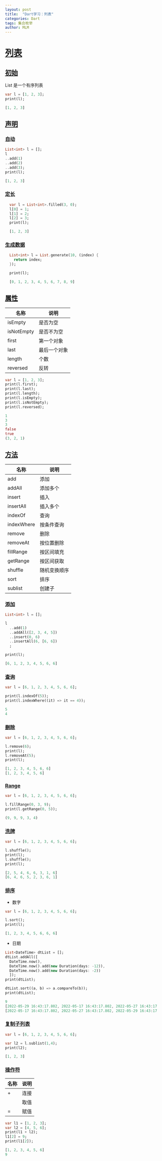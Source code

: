```yaml
---
layout: post
title:  "Dart学习：列表"
categories: Dart
tags: 集合枚举
author: MLM
---
```

# [列表](https://ducafecat.com/course/dart-learn/dart-07-list#%E5%88%97%E8%A1%A8)

## [初始](https://ducafecat.com/course/dart-learn/dart-07-list#%E5%88%9D%E5%A7%8B)

List 是一个有序列表

```dart
var l = [1, 2, 3];
print(l);

[1, 2, 3]
```

## [声明](https://ducafecat.com/course/dart-learn/dart-07-list#%E5%A3%B0%E6%98%8E)

### [自动](https://ducafecat.com/course/dart-learn/dart-07-list#%E8%87%AA%E5%8A%A8)

```dart
List<int> l = [];
l
..add(1)
..add(2)
..add(3);
print(l);

[1, 2, 3]
```

### [定长](https://ducafecat.com/course/dart-learn/dart-07-list#%E5%AE%9A%E9%95%BF)

```dart
  var l = List<int>.filled(3, 0);
  l[0] = 1;
  l[1] = 2;
  l[2] = 3;
  print(l);

  [1, 2, 3]
```

### [生成数据](https://ducafecat.com/course/dart-learn/dart-07-list#%E7%94%9F%E6%88%90%E6%95%B0%E6%8D%AE)

```dart
  List<int> l = List.generate(10, (index) {
    return index;
  });

  print(l);

  [0, 1, 2, 3, 4, 5, 6, 7, 8, 9]
```

## [属性](https://ducafecat.com/course/dart-learn/dart-07-list#%E5%B1%9E%E6%80%A7)


| 名称       | 说明         |
| ---------- | ------------ |
| isEmpty    | 是否为空     |
| isNotEmpty | 是否不为空   |
| first      | 第一个对象   |
| last       | 最后一个对象 |
| length     | 个数         |
| reversed   | 反转         |

```dart
var l = [1, 2, 3];
print(l.first);
print(l.last);
print(l.length);
print(l.isEmpty);
print(l.isNotEmpty);
print(l.reversed);

1
3
3
false
true
(3, 2, 1)
```

## [方法](https://ducafecat.com/course/dart-learn/dart-07-list#%E6%96%B9%E6%B3%95)


| 名称       | 说明         |
| ---------- | ------------ |
| add        | 添加         |
| addAll     | 添加多个     |
| insert     | 插入         |
| insertAll  | 插入多个     |
| indexOf    | 查询         |
| indexWhere | 按条件查询   |
| remove     | 删除         |
| removeAt   | 按位置删除   |
| fillRange  | 按区间填充   |
| getRange   | 按区间获取   |
| shuffle    | 随机变换顺序 |
| sort       | 排序         |
| sublist    | 创建子       |

### [添加](https://ducafecat.com/course/dart-learn/dart-07-list#%E6%B7%BB%E5%8A%A0)

```dart
List<int> l = [];

l
  ..add(1)
  ..addAll([2, 3, 4, 5])
  ..insert(0, 6)
  ..insertAll(6, [6, 6])
  ;

print(l);

[6, 1, 2, 3, 4, 5, 6, 6]
```

### [查询](https://ducafecat.com/course/dart-learn/dart-07-list#%E6%9F%A5%E8%AF%A2)

```dart
var l = [6, 1, 2, 3, 4, 5, 6, 6];

print(l.indexOf(5));
print(l.indexWhere((it) => it == 4));

5
4
```

### [删除](https://ducafecat.com/course/dart-learn/dart-07-list#%E5%88%A0%E9%99%A4)

```dart
var l = [6, 1, 2, 3, 4, 5, 6, 6];

l.remove(6);
print(l);
l.removeAt(5);
print(l);

[1, 2, 3, 4, 5, 6, 6]
[1, 2, 3, 4, 5, 6]
```

### [Range](https://ducafecat.com/course/dart-learn/dart-07-list#range)

```dart
var l = [6, 1, 2, 3, 4, 5, 6, 6];

l.fillRange(0, 3, 9);
print(l.getRange(0, 5));

(9, 9, 9, 3, 4)
```

### [洗牌](https://ducafecat.com/course/dart-learn/dart-07-list#%E6%B4%97%E7%89%8C)

```dart
var l = [6, 1, 2, 3, 4, 5, 6, 6];

l.shuffle();
print(l);
l.shuffle();
print(l);

[2, 5, 4, 6, 6, 3, 1, 6]
[6, 4, 6, 5, 2, 3, 6, 1]
```

### [排序](https://ducafecat.com/course/dart-learn/dart-07-list#%E6%8E%92%E5%BA%8F)

* 数字

```dart
var l = [6, 1, 2, 3, 4, 5, 6, 6];

l.sort();
print(l);

[1, 2, 3, 4, 5, 6, 6, 6]
```

* 日期

```dart
List<DateTime> dtList = [];
dtList.addAll([
  DateTime.now(),
  DateTime.now().add(new Duration(days: -12)),
  DateTime.now().add(new Duration(days: -2))
  ]);
print(dtList);

dtList.sort((a, b) => a.compareTo(b));
print(dtList);

9
[2022-05-29 16:43:17.802, 2022-05-17 16:43:17.802, 2022-05-27 16:43:17.802]
[2022-05-17 16:43:17.802, 2022-05-27 16:43:17.802, 2022-05-29 16:43:17.802]
```

### [复制子列表](https://ducafecat.com/course/dart-learn/dart-07-list#%E5%A4%8D%E5%88%B6%E5%AD%90%E5%88%97%E8%A1%A8)

```dart
var l = [6, 1, 2, 3, 4, 5, 6, 6];

var l2 = l.sublist(1,4);
print(l2);

[1, 2, 3]
```

### [操作符](https://ducafecat.com/course/dart-learn/dart-07-list#%E6%93%8D%E4%BD%9C%E7%AC%A6)


| 名称 | 说明 |
| ---- | ---- |
| +    | 连接 |
|      | 取值 |
| =    | 赋值 |

```dart
var l1 = [1, 2, 3];
var l2 = [4, 5, 6];
print(l1 + l2);
l1[2] = 9;
print(l1[2]);

[1, 2, 3, 4, 5, 6]
9
```
